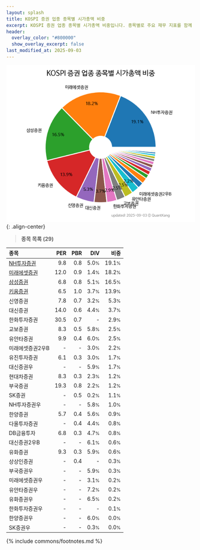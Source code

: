 ```yaml
---
layout: splash
title: KOSPI 증권 업종 종목별 시가총액 비중
excerpt: KOSPI 증권 업종 종목별 시가총액 비중입니다. 종목별로 주요 재무 지표를 함께 표시합니다.
header:
  overlay_color: "#800000"
  show_overlay_excerpt: false
last_modified_at: 2025-09-03
---
```



![KOSPI 증권 업종 종목별 시가총액 비중](/stats/sector/images/kospi_업종_증권_종목.png){: .align-center}


> **종목 목록 (29)**<a id="list"></a>

| **종목** | **PER** | **PBR** | **DIV** | **비중** |
| :------- | ------: | ------: | ------: | -------: |
| [NH투자증권](/005940/) | 9.8 | 0.8 | 5.0<small>%</small> | 19.1<small>%</small> |
| [미래에셋증권](/006800/) | 12.0 | 0.9 | 1.4<small>%</small> | 18.2<small>%</small> |
| [삼성증권](/016360/) | 6.8 | 0.8 | 5.1<small>%</small> | 16.5<small>%</small> |
| [키움증권](/039490/) | 6.5 | 1.0 | 3.7<small>%</small> | 13.9<small>%</small> |
| 신영증권 | 7.8 | 0.7 | 3.2<small>%</small> | 5.3<small>%</small> |
| 대신증권 | 14.0 | 0.6 | 4.4<small>%</small> | 3.7<small>%</small> |
| 한화투자증권 | 30.5 | 0.7 | - | 2.9<small>%</small> |
| 교보증권 | 8.3 | 0.5 | 5.8<small>%</small> | 2.5<small>%</small> |
| 유안타증권 | 9.9 | 0.4 | 6.0<small>%</small> | 2.5<small>%</small> |
| 미래에셋증권2우B | - | - | 3.0<small>%</small> | 2.2<small>%</small> |
| 유진투자증권 | 6.1 | 0.3 | 3.0<small>%</small> | 1.7<small>%</small> |
| 대신증권우 | - | - | 5.9<small>%</small> | 1.7<small>%</small> |
| 현대차증권 | 8.3 | 0.3 | 2.3<small>%</small> | 1.2<small>%</small> |
| 부국증권 | 19.3 | 0.8 | 2.2<small>%</small> | 1.2<small>%</small> |
| SK증권 | - | 0.5 | 0.2<small>%</small> | 1.1<small>%</small> |
| NH투자증권우 | - | - | 5.8<small>%</small> | 1.0<small>%</small> |
| 한양증권 | 5.7 | 0.4 | 5.6<small>%</small> | 0.9<small>%</small> |
| 다올투자증권 | - | 0.4 | 4.4<small>%</small> | 0.8<small>%</small> |
| DB금융투자 | 6.8 | 0.3 | 4.7<small>%</small> | 0.8<small>%</small> |
| 대신증권2우B | - | - | 6.1<small>%</small> | 0.6<small>%</small> |
| 유화증권 | 9.3 | 0.3 | 5.9<small>%</small> | 0.6<small>%</small> |
| 상상인증권 | - | 0.4 | - | 0.3<small>%</small> |
| 부국증권우 | - | - | 5.9<small>%</small> | 0.3<small>%</small> |
| 미래에셋증권우 | - | - | 3.1<small>%</small> | 0.2<small>%</small> |
| 유안타증권우 | - | - | 7.2<small>%</small> | 0.2<small>%</small> |
| 유화증권우 | - | - | 6.5<small>%</small> | 0.2<small>%</small> |
| 한화투자증권우 | - | - | - | 0.1<small>%</small> |
| 한양증권우 | - | - | 6.0<small>%</small> | 0.0<small>%</small> |
| SK증권우 | - | - | 0.3<small>%</small> | 0.0<small>%</small> |

{% include commons/footnotes.md %}